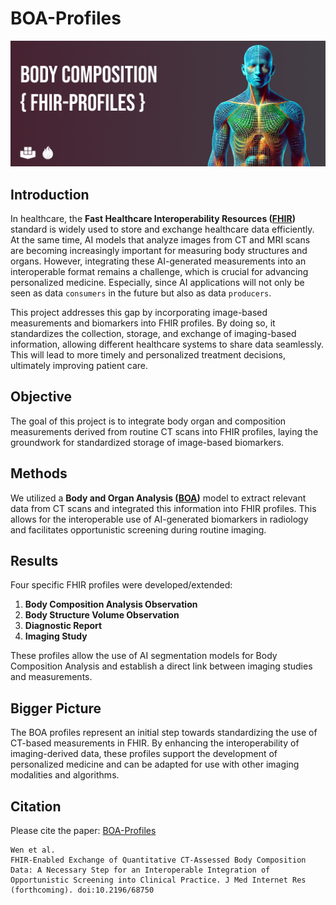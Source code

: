 # BOA-Profiles

![alt text](images/boa-profiles-git-banner.png "BOA Profiles Banner")

## Introduction

In healthcare, the **Fast Healthcare Interoperability Resources ([FHIR](https://hl7.org/fhir/))** standard is widely used to store and exchange healthcare data efficiently. At the same time, AI models that analyze images from CT and MRI scans are becoming increasingly important for measuring body structures and organs. However, integrating these AI-generated measurements into an interoperable format remains a challenge, which is crucial for advancing personalized medicine. Especially, since AI applications will not only be seen as data `consumers` in the future but also as data `producers`.

This project addresses this gap by incorporating image-based measurements and biomarkers into FHIR profiles. By doing so, it standardizes the collection, storage, and exchange of imaging-based information, allowing different healthcare systems to share data seamlessly. This will lead to more timely and personalized treatment decisions, ultimately improving patient care.

## Objective

The goal of this project is to integrate body organ and composition measurements derived from routine CT scans into FHIR profiles, laying the groundwork for standardized storage of image-based biomarkers.

## Methods

We utilized a **Body and Organ Analysis ([BOA](https://github.com/UMEssen/Body-and-Organ-Analysis))** model to extract relevant data from CT scans and integrated this information into FHIR profiles. This allows for the interoperable use of AI-generated biomarkers in radiology and facilitates opportunistic screening during routine imaging.

## Results

Four specific FHIR profiles were developed/extended:

1. **Body Composition Analysis Observation**
2. **Body Structure Volume Observation**
3. **Diagnostic Report**
4. **Imaging Study**

These profiles allow the use of AI segmentation models for Body Composition Analysis and establish a direct link between imaging studies and measurements.

## Bigger Picture

The BOA profiles represent an initial step towards standardizing the use of CT-based measurements in FHIR. By enhancing the interoperability of imaging-derived data, these profiles support the development of personalized medicine and can be adapted for use with other imaging modalities and algorithms.

## Citation

Please cite the paper:
[BOA-Profiles](http://dx.doi.org/10.2196/68750)
```
Wen et al.
FHIR-Enabled Exchange of Quantitative CT-Assessed Body Composition Data: A Necessary Step for an Interoperable Integration of Opportunistic Screening into Clinical Practice. J Med Internet Res (forthcoming). doi:10.2196/68750
```
